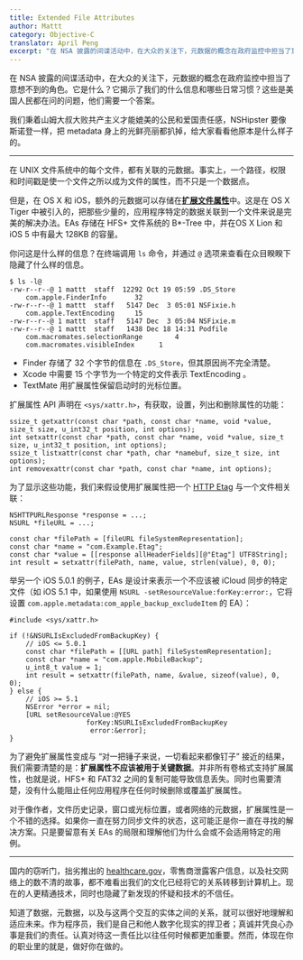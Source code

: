 ```yaml
---
title: Extended File Attributes
author: Mattt
category: Objective-C
translator: April Peng
excerpt: "在 NSA 披露的间谍活动中，在大众的关注下，元数据的概念在政府监控中担当了意想不到的角色。它是什么？它揭示了我们的什么信息和哪些日常习惯？这些是美国人民都在问的问题，他们需要一个答案。"
---
```


在 NSA 披露的间谍活动中，在大众的关注下，元数据的概念在政府监控中担当了意想不到的角色。它是什么？它揭示了我们的什么信息和哪些日常习惯？这些是美国人民都在问的问题，他们需要一个答案。

我们秉着山姆大叔大败共产主义才能媲美的公民和爱国责任感，NSHipster 要像斯诺登一样，把 metadata 身上的光鲜亮丽都扒掉，给大家看看他原本是什么样子的。

* * *

在 UNIX 文件系统中的每个文件，都有关联的元数据。事实上，一个路径，权限和时间戳是使一个文件之所以成为文件的属性，而不只是一个数据点。

但是，在 OS X 和 iOS，额外的元数据可以存储在[**扩展文件属性**](http://en.wikipedia.org/wiki/Extended_file_attributes)中。这是在 OS X Tiger 中被引入的，把那些少量的，应用程序特定的数据关联到一个文件来说是完美的解决办法。EAs 存储在 HFS+ 文件系统的 B*-Tree 中，并在OS X Lion 和 iOS 5 中有最大 128KB 的容量。

你问这是什么样的信息？在终端调用 `ls` 命令，并通过 `@` 选项来查看在众目睽睽下隐藏了什么样的信息。

```
$ ls -l@
-rw-r--r--@ 1 mattt  staff  12292 Oct 19 05:59 .DS_Store
	com.apple.FinderInfo	   32
-rw-r--r--@ 1 mattt  staff   5147 Dec  3 05:01 NSFixie.h
	com.apple.TextEncoding	   15
-rw-r--r--@ 1 mattt  staff   5147 Dec  3 05:04 NSFixie.m
-rw-r--r--@ 1 mattt  staff   1438 Dec 18 14:31 Podfile
	com.macromates.selectionRange	     4
	com.macromates.visibleIndex	     1
```

- Finder 存储了 32 个字节的信息在 `.DS_Store`，但其原因尚不完全清楚。
- Xcode 中需要 15 个字节为一个特定的文件表示 TextEncoding 。
- TextMate 用扩展属性保留启动时的光标位置。

扩展属性 API 声明在 `<sys/xattr.h>`，有获取，设置，列出和删除属性的功能：

```objc
ssize_t getxattr(const char *path, const char *name, void *value, size_t size, u_int32_t position, int options);
int setxattr(const char *path, const char *name, void *value, size_t size, u_int32_t position, int options);
ssize_t listxattr(const char *path, char *namebuf, size_t size, int options);
int removexattr(const char *path, const char *name, int options);
```

为了显示这些功能，我们来假设使用扩展属性把一个 [HTTP Etag](http://en.wikipedia.org/wiki/HTTP_ETag) 与一个文件相关联：

```objc
NSHTTPURLResponse *response = ...;
NSURL *fileURL = ...;

const char *filePath = [fileURL fileSystemRepresentation];
const char *name = "com.Example.Etag";
const char *value = [[response allHeaderFields][@"Etag"] UTF8String];
int result = setxattr(filePath, name, value, strlen(value), 0, 0);
```

举另一个 iOS 5.0.1 的例子，EAs 是设计来表示一个不应该被 iCloud  同步的特定文件（如 iOS 5.1 中，如果使用 `NSURL -setResourceValue:forKey:error:`，它将设置 `com.apple.metadata:com_apple_backup_excludeItem` 的 EA）：

```objc
#include <sys/xattr.h>

if (!&NSURLIsExcludedFromBackupKey) {
    // iOS <= 5.0.1
    const char *filePath = [[URL path] fileSystemRepresentation];
    const char *name = "com.apple.MobileBackup";
    u_int8_t value = 1;
    int result = setxattr(filePath, name, &value, sizeof(value), 0, 0);
} else {
    // iOS >= 5.1
    NSError *error = nil;
    [URL setResourceValue:@YES
                   forKey:NSURLIsExcludedFromBackupKey
                    error:&error];
}
```

为了避免扩展属性变成与 “对一把锤子来说，一切看起来都像钉子” 接近的结果，我们需要清楚的是：**扩展属性不应该被用于关键数据**。并非所有卷格式支持扩展属性，也就是说，HFS+ 和 FAT32 之间的复制可能导致信息丢失。同时也需要清楚，没有什么能阻止任何应用程序在任何时候删除或覆盖扩展属性。

对于像作者，文件历史记录，窗口或光标位置，或者网络的元数据，扩展属性是一个不错的选择。如果你一直在努力同步文件的状态，这可能正是你一直在寻找的解决方案。只是要留意有关 EAs 的局限和理解他们为什么会或不会适用特定的用例。

* * *

国内的窃听门，拙劣推出的 [healthcare.gov](https://www.healthcare.gov)，零售商泄露客户信息，以及社交网络上的数不清的故事，都不难看出我们的文化已经将它的关系转移到计算机上。现在的人更精通技术，同时也隐藏了新发现的怀疑和技术的不信任。

知道了数据，元数据，以及与这两个交互的实体之间的关系，就可以很好地理解和适应未来。作为程序员，我们是自己和他人数字化现实的捍卫者；真诚并凭良心办事是我们的责任。认真对待这一责任比以往任何时候都更加重要。然而，体现在你的职业里的就是，做好你在做的。
